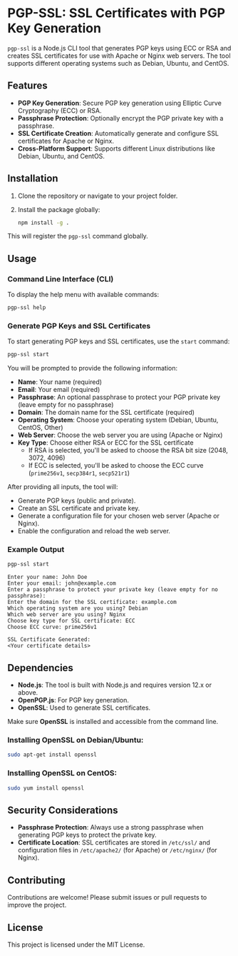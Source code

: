 # PGP-SSL: SSL Certificates with PGP Key Generation

`pgp-ssl` is a Node.js CLI tool that generates PGP keys using ECC or RSA and creates SSL certificates for use with Apache or Nginx web servers. The tool supports different operating systems such as Debian, Ubuntu, and CentOS.

## Features

- **PGP Key Generation**: Secure PGP key generation using Elliptic Curve Cryptography (ECC) or RSA.
- **Passphrase Protection**: Optionally encrypt the PGP private key with a passphrase.
- **SSL Certificate Creation**: Automatically generate and configure SSL certificates for Apache or Nginx.
- **Cross-Platform Support**: Supports different Linux distributions like Debian, Ubuntu, and CentOS.

## Installation

1. Clone the repository or navigate to your project folder.
2. Install the package globally:

   ```bash
   npm install -g .
   ```

This will register the `pgp-ssl` command globally.

## Usage

### Command Line Interface (CLI)

To display the help menu with available commands:

```bash
pgp-ssl help
```

### Generate PGP Keys and SSL Certificates

To start generating PGP keys and SSL certificates, use the `start` command:

```bash
pgp-ssl start
```

You will be prompted to provide the following information:

- **Name**: Your name (required)
- **Email**: Your email (required)
- **Passphrase**: An optional passphrase to protect your PGP private key (leave empty for no passphrase)
- **Domain**: The domain name for the SSL certificate (required)
- **Operating System**: Choose your operating system (Debian, Ubuntu, CentOS, Other)
- **Web Server**: Choose the web server you are using (Apache or Nginx)
- **Key Type**: Choose either RSA or ECC for the SSL certificate
  - If RSA is selected, you'll be asked to choose the RSA bit size (2048, 3072, 4096)
  - If ECC is selected, you'll be asked to choose the ECC curve (`prime256v1`, `secp384r1`, `secp521r1`)

After providing all inputs, the tool will:
- Generate PGP keys (public and private).
- Create an SSL certificate and private key.
- Generate a configuration file for your chosen web server (Apache or Nginx).
- Enable the configuration and reload the web server.

### Example Output

```bash
pgp-ssl start
```

```text
Enter your name: John Doe
Enter your email: john@example.com
Enter a passphrase to protect your private key (leave empty for no passphrase):
Enter the domain for the SSL certificate: example.com
Which operating system are you using? Debian
Which web server are you using? Nginx
Choose key type for SSL certificate: ECC
Choose ECC curve: prime256v1

SSL Certificate Generated:
<Your certificate details>
```

## Dependencies

- **Node.js**: The tool is built with Node.js and requires version 12.x or above.
- **OpenPGP.js**: For PGP key generation.
- **OpenSSL**: Used to generate SSL certificates.

Make sure **OpenSSL** is installed and accessible from the command line.

### Installing OpenSSL on Debian/Ubuntu:

```bash
sudo apt-get install openssl
```

### Installing OpenSSL on CentOS:

```bash
sudo yum install openssl
```

## Security Considerations

- **Passphrase Protection**: Always use a strong passphrase when generating PGP keys to protect the private key.
- **Certificate Location**: SSL certificates are stored in `/etc/ssl/` and configuration files in `/etc/apache2/` (for Apache) or `/etc/nginx/` (for Nginx).

## Contributing

Contributions are welcome! Please submit issues or pull requests to improve the project.

## License

This project is licensed under the MIT License.